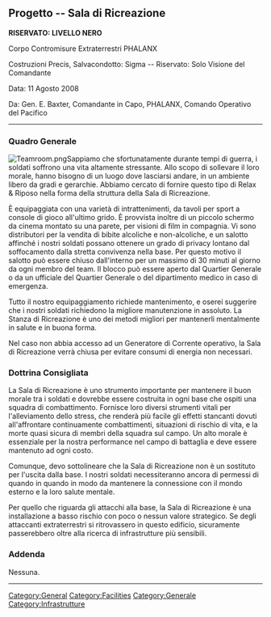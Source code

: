 ## Progetto -- Sala di Ricreazione

**RISERVATO: LIVELLO NERO**

Corpo Contromisure Extraterrestri PHALANX

Costruzioni Precis, Salvacondotto: Sigma -- Riservato: Solo Visione del
Comandante

Data: 11 Agosto 2008

Da: Gen. E. Baxter, Comandante in Capo, PHALANX, Comando Operativo del
Pacifico

------------------------------------------------------------------------

### Quadro Generale

![](Teamroom.png "Teamroom.png")Sappiamo che sfortunatamente durante
tempi di guerra, i soldati soffrono una vita altamente stressante. Allo
scopo di sollevare il loro morale, hanno bisogno di un luogo dove
lasciarsi andare, in un ambiente libero da gradi e gerarchie. Abbiamo
cercato di fornire questo tipo di Relax & Riposo nella forma della
struttura della Sala di Ricreazione.

È equipaggiata con una varietà di intrattenimenti, da tavoli per sport a
console di gioco all'ultimo grido. È provvista inoltre di un piccolo
schermo da cinema montato su una parete, per visioni di film in
compagnia. Vi sono distributori per la vendita di bibite alcoliche e
non-alcoliche, e un salotto affinché i nostri soldati possano ottenere
un grado di privacy lontano dal soffocamento dalla stretta convivenza
nella base. Per questo motivo il salotto può essere chiuso dall'interno
per un massimo di 30 minuti al giorno da ogni membro del team. Il blocco
può essere aperto dal Quartier Generale o da un ufficiale del Quartier
Generale o del dipartimento medico in caso di emergenza.

Tutto il nostro equipaggiamento richiede mantenimento, e oserei
suggerire che i nostri soldati richiedono la migliore manutenzione in
assoluto. La Stanza di Ricreazione è uno dei metodi migliori per
mantenerli mentalmente in salute e in buona forma.

Nel caso non abbia accesso ad un Generatore di Corrente operativo, la
Sala di Ricreazione verrà chiusa per evitare consumi di energia non
necessari.

### Dottrina Consigliata

La Sala di Ricreazione è uno strumento importante per mantenere il buon
morale tra i soldati e dovrebbe essere costruita in ogni base che ospiti
una squadra di combattimento. Fornisce loro diversi strumenti vitali per
l'alleviamento dello stress, che renderà più facile gli effetti
stancanti dovuti all'affrontare continuamente combattimenti, situazioni
di rischio di vita, e la morte quasi sicura di membri della squadra sul
campo. Un alto morale è essenziale per la nostra performance nel campo
di battaglia e deve essere mantenuto ad ogni costo.

Comunque, devo sottolineare che la Sala di Ricreazione non è un
sostituto per l'uscita dalla base. I nostri soldati necessiteranno
ancora di permessi di quando in quando in modo da mantenere la
connessione con il mondo esterno e la loro salute mentale.

Per quello che riguarda gli attacchi alla base, la Sala di Ricreazione è
una installazione a basso rischio con poco o nessun valore strategico.
Se degli attaccanti extraterrestri si ritrovassero in questo edificio,
sicuramente passerebbero oltre alla ricerca di infrastrutture più
sensibili.

### Addenda

Nessuna.

------------------------------------------------------------------------

[Category:General](Category:General "wikilink")
[Category:Facilities](Category:Facilities "wikilink")
[Category:Generale](Category:Generale "wikilink")
[Category:Infrastrutture](Category:Infrastrutture "wikilink")